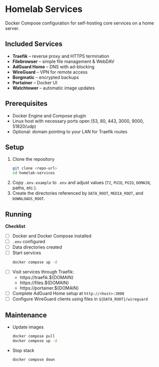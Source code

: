 # Homelab Services

Docker Compose configuration for self-hosting core services on a home server.

## Included Services
- **Traefik** – reverse proxy and HTTPS termination
- **Filebrowser** – simple file management & WebDAV
- **AdGuard Home** – DNS with ad-blocking
- **WireGuard** – VPN for remote access
- **Borgmatic** – encrypted backups
- **Portainer** – Docker UI
- **Watchtower** – automatic image updates

## Prerequisites
- Docker Engine and Compose plugin
- Linux host with necessary ports open (53, 80, 443, 3000, 9000, 51820/udp)
- Optional: domain pointing to your LAN for Traefik routes

## Setup
1. Clone the repository
   ```bash
   git clone <repo-url>
   cd homelab-services
   ```
2. Copy `.env.example` to `.env` and adjust values (`TZ`, `PUID`, `PGID`, `DOMAIN`, paths, etc.).
3. Create the directories referenced by `DATA_ROOT`, `MEDIA_ROOT`, and `DOWNLOADS_ROOT`.

## Running

**Checklist**

- [ ] Docker and Docker Compose installed
- [ ] `.env` configured
- [ ] Data directories created
- [ ] Start services
  ```bash
  docker compose up -d
  ```
- [ ] Visit services through Traefik:
  - https://traefik.${DOMAIN}
  - https://files.${DOMAIN}
  - https://portainer.${DOMAIN}
- [ ] Complete AdGuard Home setup at `http://<host>:3000`
- [ ] Configure WireGuard clients using files in `${DATA_ROOT}/wireguard`

## Maintenance
- Update images
  ```bash
  docker compose pull
  docker compose up -d
  ```
- Stop stack
  ```bash
  docker compose down
  ```

